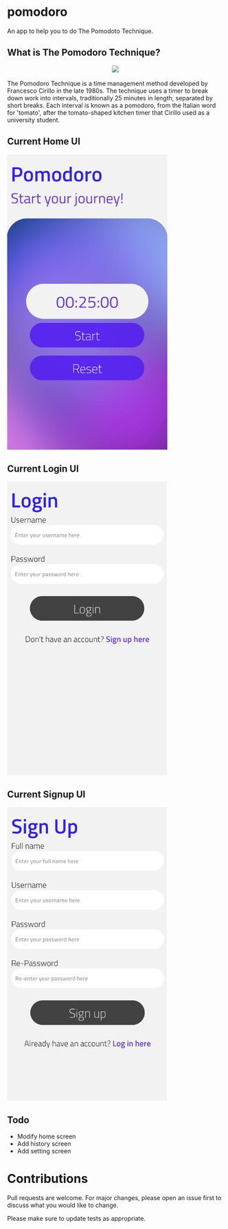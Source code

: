 # pomodoro

An app to help you to do The Pomodoto Technique.

## What is The Pomodoro Technique?

<p align="center">
<img src="https://th.bing.com/th/id/OIP.QQkj3R_5fy2902Kkgq56eAHaEo?w=267&h=180&c=7&o=5&dpr=1.25&pid=1.7"/>
</p>
The Pomodoro Technique is a time management method developed by Francesco Cirillo in the late 1980s. The technique uses a timer to break down work into intervals, traditionally 25 minutes in length, separated by short breaks. Each interval is known as a pomodoro, from the Italian word for 'tomato', after the tomato-shaped kitchen timer that Cirillo used as a university student.

## Current Home UI

![](screenshots/home_ui.png)

## Current Login UI

![](screenshots/login_ui.png)

## Current Signup UI

![](screenshots/signup_ui.png)

## Todo

- Modify home screen
- Add history screen
- Add setting screen

# Contributions

Pull requests are welcome. For major changes, please open an issue first to discuss what you would like to change.

Please make sure to update tests as appropriate.
